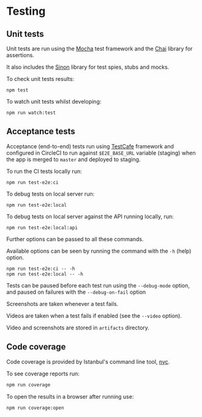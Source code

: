 # Testing

## Unit tests

Unit tests are run using the [Mocha](https://mochajs.org/) test framework and the [Chai](https://www.chaijs.com/) library for assertions.

It also includes the [Sinon](https://sinonjs.org/) library for test spies, stubs and mocks.

To check unit tests results:

```
npm test
```

To watch unit tests whilst developing:

```
npm run watch:test
```

## Acceptance tests

Acceptance (end-to-end) tests run using [TestCafe](https://devexpress.github.io/testcafe/) framework
and configured in CircleCI to run against `$E2E_BASE_URL` variable (staging) when the app is merged to
`master` and deployed to staging.

To run the CI tests locally run:

```
npm run test-e2e:ci
```

To debug tests on local server run:

```
npm run test-e2e:local
```

To debug tests on local server against the API running locally, run:

```
npm run test-e2e:local:api
```

Further options can be passed to all these commands.

Available options can be seen by running the command with the `-h` (help) option.

```
npm run test-e2e:ci -- -h
npm run test-e2e:local -- -h
```

Tests can be paused before each test run using the `--debug-mode` option, and paused on failures with the `--debug-on-fail` option

Screenshots are taken whenever a test fails.

Videos are taken when a test fails if enabled (see the `--video` option).

Video and screenshots are stored in `artifacts` directory.

## Code coverage

Code coverage is provided by Istanbul's command line tool, [nyc](https://www.npmjs.com/package/nyc).

To see coverage reports run:

```bash
npm run coverage
```

To open the results in a browser after running use:

```bash
npm run coverage:open
```
